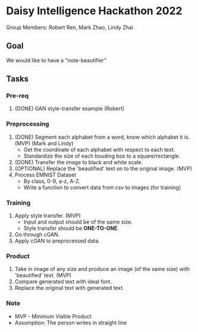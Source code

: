 # Daisy Intelligence Hackathon 2022
Group Members: Robert Ren, Mark Zhao, Lindy Zhai

## Goal
We would like to have a "note-beautifier"

## Tasks
### Pre-req
1. (DONE) GAN style-transfer example (Robert)

### Preprocessing
1. (DONE) Segment each alphabet from a word, know which alphabet it is. (MVP) (Mark and Lindy)
    * Get the coordinate of each alphabet with respect to each text.
    * Standardize the size of each bouding box to a square/rectangle.
2. (DONE) Transfer the image to black and white scale.
3. (OPTIONAL) Replace the 'beautified' text on to the original image. (MVP)
4. Process EMNIST Dataset
    * By class, 0-9, a-z, A-Z.
    * Write a function to convert data from csv to images (for training)

### Training
1. Apply style transfer. (MVP)
    * Input and output should be of the same size.
    * Style transfer should be **ONE-TO-ONE**.
2. Go through cGAN.
3. Apply cGAN to preprocessed data.

### Product
1. Take in image of any size and produce an image (of the same size) with 'beautified' text. (MVP)
2. Compare generated text with ideal font.
3. Replace the original text with generated text.

### Note
* MVP - Minimum Viable Product
* Assumption: The person writes in straight line
